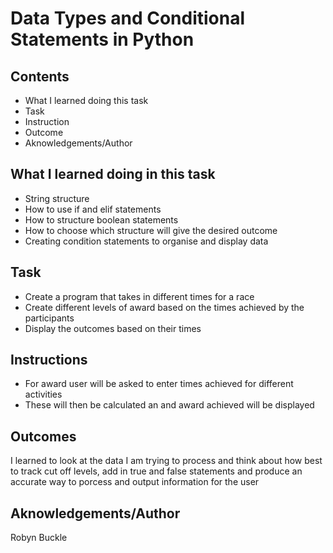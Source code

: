 # Data Types and Conditional Statements in Python

## Contents
- What I learned doing this task
- Task
- Instruction
- Outcome
- Aknowledgements/Author

## What I learned doing in this task 
- String structure
- How to use if and elif statements
- How to structure boolean statements
- How to choose which structure will give the desired outcome
- Creating condition statements to organise and display data

## Task
- Create a program that takes in different times for a race
- Create different levels of award based on the times achieved by the participants
- Display the outcomes based on their times

## Instructions
- For award user will be asked to enter times achieved for different activities
- These will then be calculated an and award achieved will be displayed

## Outcomes
I learned to look at the data I am trying to process and think about how best to track cut off levels, add in true and false statements and produce an accurate way to porcess and output information for the user

## Aknowledgements/Author
Robyn Buckle